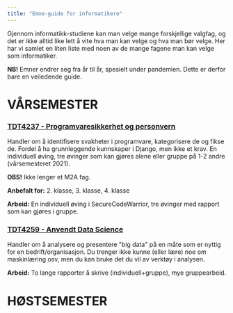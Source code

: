 ```yaml
---
title: "Emne-guide for informatikere"
---
```


Gjennom informatikk-studiene kan man velge mange forskjellige valgfag, og det er ikke alltid like lett å vite hva man kan velge og hva man bør velge. Her har vi samlet en liten liste med noen av de mange fagene man kan velge som informatiker. 

**NB!** Emner endrer seg fra år til år, spesielt under pandemien. Dette er derfor bare en veiledende guide. 

VÅRSEMESTER
============

### [TDT4237 - Programvaresikkerhet og personvern](https://www.ntnu.no/studier/emner/TDT4237#tab=omEmnet)
Handler om å identifisere svakheter i programvare, kategorisere de og fikse de. Fordel å ha grunnleggende kunnskaper i Django, men ikke et krav. En individuell øving, tre øvinger som kan gjøres alene eller gruppe på 1-2 andre (vårsemesteret 2021). 

**OBS!** Ikke lenger et M2A fag.

**Anbefalt for:** 2. klasse, 3. klasse, 4. klasse

**Arbeid:** En individuell øving i SecureCodeWarrior, tre øvinger med rapport som kan gjøres i gruppe. 


### [TDT4259 - Anvendt Data Science](https://www.ntnu.no/studier/emner/TDT4259#tab=omEmnet)
Handler om å analysere og presentere "big data" på en måte som er nyttig for en bedrift/organisasjon. Du trenger ikke kunne (eller lære) noe om maskinlæring osv, men du kan bruke det du vil av verktøy i analysen.

**Arbeid:** To lange rapporter å skrive (individuell+gruppe), mye gruppearbeid.

HØSTSEMESTER
============